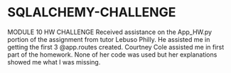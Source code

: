 # SQLALCHEMY-CHALLENGE
MODULE 10 HW CHALLENGE
Received assistance on the App_HW.py portion of the assignment from tutor Lebuso Philly.  He assisted me in getting the first 3 @app.routes created.  Courtney Cole assisted me in first part of the homework.  None of her code was used but her explanations showed me what I was missing.
